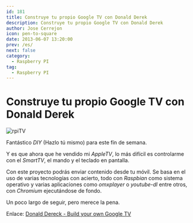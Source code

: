 ```yaml
---
id: 181
title: Construye tu propio Google TV con Donald Derek
description: Construye tu propio Google TV con Donald Derek
author: Jose Cerrejon
icon: pen-to-square
date: 2013-06-07 13:20:00
prev: /es/
next: false
category:
  - Raspberry PI
tag:
  - Raspberry PI
---
```


# Construye tu propio Google TV con Donald Derek

![rpiTV](/images/rpiTV.jpg)

Fantástico *DIY* (Hazlo tú mismo) para este fín de semana. 

Y es que ahora que he vendido mi *AppleTV*, lo más difícil es controlarme con el *SmartTV*, el mando y el teclado en pantalla.

Con este proyecto podrás enviar contenido desde tu móvil. Se basa en el uso de varias tecnologías con acierto, todo con *Raspbian* como sistema operativo y varias aplicaciones como *omxplayer* o *youtube-dl* entre otros, con *Chromium* ejecutándose de fondo.

Un poco largo de seguir, pero merece la pena.

Enlace: [Donald Dereck - Build your own Google TV](http://blog.donaldderek.com/2013/06/build-your-own-google-tv-using-raspberrypi-nodejs-and-socket-io/)